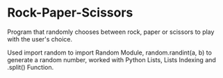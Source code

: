 # Rock-Paper-Scissors

Program that randomly chooses between rock, paper or scissors to play with the user's choice. 

Used import random to import Random Module, random.randint(a, b) to generate a random number, worked with Python Lists, Lists Indexing and .split() Function.
